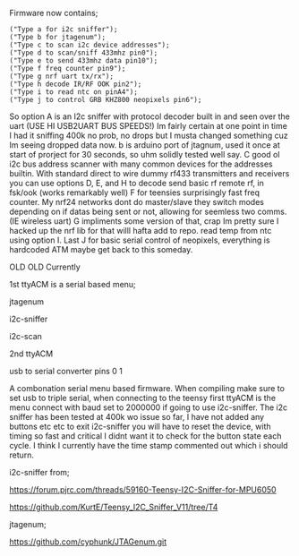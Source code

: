 Firmware now contains;

    ("Type a for i2c sniffer");
    ("Type b for jtagenum"); 
    ("Type c to scan i2c device addresses");
    ("Type d to scan/sniff 433mhz pin0");
    ("Type e to send 433mhz data pin10");
    ("Type f freq counter pin9");
    ("Type g nrf uart tx/rx");
    ("Type h decode IR/RF OOK pin2");
    ("Type i to read ntc on pinA4");
    ("Type j to control GRB KHZ800 neopixels pin6");

So option A is an I2c sniffer with protocol decoder built in and seen over the uart (USE HI USB2UART BUS SPEEDS!) Im fairly certain at one point in time I had it sniffing 400k no prob, no drops but I musta changed something cuz Im seeing dropped data now. 
b is arduino port of jtagnum, used it once at start of prorject for 30 seconds, so uhm solidly tested well say. C good ol i2c bus address scanner with many common devices for the addresses builtin. With standard direct to wire dummy rf433 transmitters and receivers you can use options D, E, and H to decode send basic rf remote rf, in fsk/ook (works remarkably well) F for teensies surprisingly fast freq counter. My nrf24 networks dont do master/slave they switch modes depending on if datas being sent or not, allowing for seemless two comms. (IE wireless uart) G impliments some version of that, crap Im pretty sure I hacked up the nrf lib for that willl hafta add to repo. read temp from ntc using option I. Last J for basic serial control of neopixels, everything is hardcoded ATM maybe get back to this someday.




OLD OLD Currently

1st ttyACM is a serial based menu;

jtagenum

i2c-sniffer

i2c-scan

2nd ttyACM

usb to serial converter pins 0 1


A combonation serial menu based firmware. When compiling make sure to set usb to triple serial, when connecting to the teensy first ttyACM is the menu connect with baud set to 2000000 if going to use i2c-sniffer. The i2c sniffer has been tested at 400k wo issue so far, I have not added any buttons etc etc to exit i2c-sniffer you will have to reset the device, with timing so fast and critical I didnt want it to check for the button state each cycle. I think I currently have the time stamp commented out which i should return.


i2c-sniffer from;

https://forum.pjrc.com/threads/59160-Teensy-I2C-Sniffer-for-MPU6050

https://github.com/KurtE/Teensy_I2C_Sniffer_V11/tree/T4


jtagenum;

https://github.com/cyphunk/JTAGenum.git




